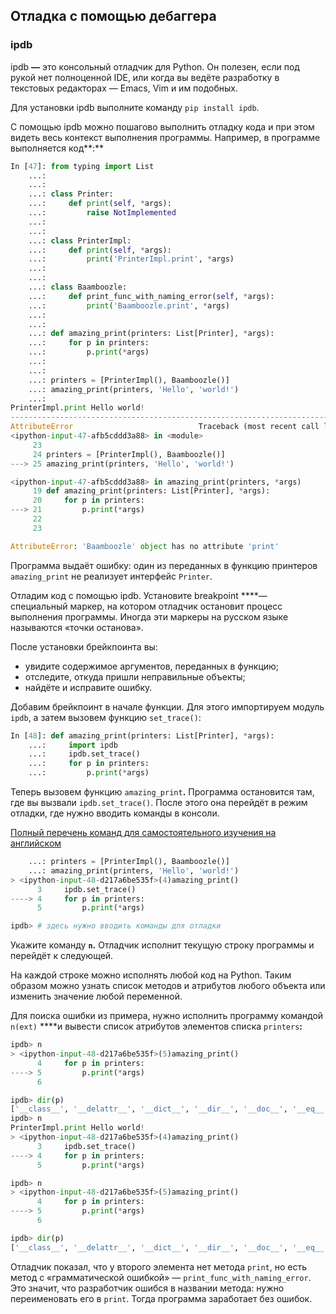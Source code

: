 ## Отладка с помощью дебаггера

### ipdb

ipdb **—** это консольный отладчик для Python. Он полезен, если под рукой нет полноценной IDE, или когда вы ведёте разработку в текстовых редакторах — Emacs, Vim и им подобных.

Для установки ipdb выполните команду `pip install ipdb`.

С помощью ipdb можно пошагово выполнить отладку кода и при этом видеть весь контекст выполнения программы. Например, в программе выполняется код**:**

```python
In [47]: from typing import List
    ...:
    ...:
    ...: class Printer:
    ...:     def print(self, *args):
    ...:         raise NotImplemented
    ...:
    ...:
    ...: class PrinterImpl:
    ...:     def print(self, *args):
    ...:         print('PrinterImpl.print', *args)
    ...:
    ...:
    ...: class Baamboozle:
    ...:     def print_func_with_naming_error(self, *args):
    ...:         print('Baamboozle.print', *args)
    ...:
    ...:
    ...: def amazing_print(printers: List[Printer], *args):
    ...:     for p in printers:
    ...:         p.print(*args)
    ...:
    ...:
    ...: printers = [PrinterImpl(), Baamboozle()]
    ...: amazing_print(printers, 'Hello', 'world!')
    ...:
PrinterImpl.print Hello world!
---------------------------------------------------------------------------
AttributeError                            Traceback (most recent call last)
<ipython-input-47-afb5cddd3a88> in <module>
     23
     24 printers = [PrinterImpl(), Baamboozle()]
---> 25 amazing_print(printers, 'Hello', 'world!')

<ipython-input-47-afb5cddd3a88> in amazing_print(printers, *args)
     19 def amazing_print(printers: List[Printer], *args):
     20     for p in printers:
---> 21         p.print(*args)
     22
     23

AttributeError: 'Baamboozle' object has no attribute 'print'
```

Программа выдаёт ошибку: один из переданных в функцию принтеров `amazing_print` не реализует интерфейс `Printer`.

Отладим код с помощью ipdb. Установите breakpoint ****— специальный маркер, на котором отладчик остановит процесс выполнения программы. Иногда эти маркеры на русском языке называются «точки останова». 

После установки брейкпоинта вы: 

- увидите содержимое аргументов, переданных в функцию;
- отследите, откуда пришли неправильные объекты;
- найдёте и исправите ошибку.

Добавим брейкпоинт в начале функции. Для этого импортируем модуль `ipdb`, а затем вызовем функцию `set_trace()`:

```python
In [48]: def amazing_print(printers: List[Printer], *args):
    ...:     import ipdb
    ...:     ipdb.set_trace()
    ...:     for p in printers:
    ...:         p.print(*args)
```

Теперь вызовем функцию `amazing_print`**.** Программа остановится там, где вы вызвали `ipdb.set_trace()`. После этого она перейдёт в режим отладки, где нужно вводить команды в консоли. 

[Полный перечень команд для самостоятельного изучения на английском](https://wangchuan.github.io/coding/2017/07/12/ipdb-cheat-sheet.html) 

```python
    ...: printers = [PrinterImpl(), Baamboozle()]
    ...: amazing_print(printers, 'Hello', 'world!')
> <ipython-input-48-d217a6be535f>(4)amazing_print()
      3     ipdb.set_trace()
----> 4     for p in printers:
      5         p.print(*args)

ipdb> # здесь нужно вводить команды для отладки
```

Укажите команду **`n`.** Отладчик исполнит текущую строку программы и перейдёт к следующей.

На каждой строке можно исполнять любой код на Python. Таким образом можно узнать список методов и атрибутов любого объекта или изменить значение любой переменной.

Для поиска ошибки из примера, нужно исполнить программу командой `n(ext)` ****и вывести список атрибутов элементов списка `printers`**:**

```python
ipdb> n
> <ipython-input-48-d217a6be535f>(5)amazing_print()
      4     for p in printers:
----> 5         p.print(*args)
      6

ipdb> dir(p)
['__class__', '__delattr__', '__dict__', '__dir__', '__doc__', '__eq__', '__format__', '__ge__', '__getattribute__', '__gt__', '__hash__', '__init__', '__init_subclass__', '__le__', '__lt__', '__module__', '__ne__', '__new__', '__reduce__', '__reduce_ex__', '__repr__', '__setattr__', '__sizeof__', '__str__', '__subclasshook__', '__weakref__', 'print']
ipdb> n
PrinterImpl.print Hello world!
> <ipython-input-48-d217a6be535f>(4)amazing_print()
      3     ipdb.set_trace()
----> 4     for p in printers:
      5         p.print(*args)

ipdb> n
> <ipython-input-48-d217a6be535f>(5)amazing_print()
      4     for p in printers:
----> 5         p.print(*args)
      6

ipdb> dir(p)
['__class__', '__delattr__', '__dict__', '__dir__', '__doc__', '__eq__', '__format__', '__ge__', '__getattribute__', '__gt__', '__hash__', '__init__', '__init_subclass__', '__le__', '__lt__', '__module__', '__ne__', '__new__', '__reduce__', '__reduce_ex__', '__repr__', '__setattr__', '__sizeof__', '__str__', '__subclasshook__', '__weakref__', 'print_func_with_naming_error']
```

Отладчик показал, что у второго элемента нет метода `print`, но есть метод с  «грамматической ошибкой» — `print_func_with_naming_error`. Это значит, что разработчик ошибся в названии метода: нужно переименовать его в `print`. Тогда программа заработает без ошибок.